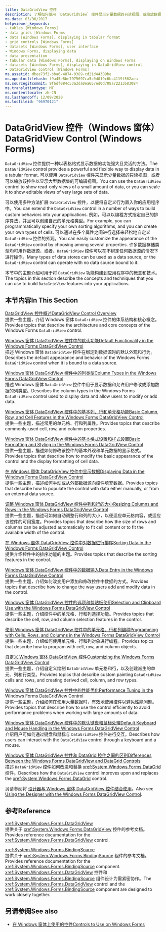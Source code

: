 ```yaml
---
title: DataGridView 控件
description: 了解如何使用 `DataGridView` 控件显示少量数据的只读视图，或缩放数据以显示非常大的数据集的可编辑视图。
ms.date: 03/30/2017
helpviewer_keywords:
- tables [Windows Forms]
- data grids [Windows Forms
- data [Windows Forms], displaying in tabular format
- grid controls [Windows Forms]
- datasets [Windows Forms], user interface
- Windows Forms, displaying data
- data presentation
- tabular data [Windows Forms], displaying on Windows Forms
- datasets [Windows Forms], displaying in DataGridView control
- DataGridView control [Windows Forms]
ms.assetid: dbee73f2-bba6-4874-9389-cd21d44309be
ms.openlocfilehash: f9a45e8be7975697ca5c0d019c6bc4119f562aea
ms.sourcegitcommit: 9f6df084c53a3da0ea657ed0d708a72213683084
ms.translationtype: MT
ms.contentlocale: zh-CN
ms.lasthandoff: 12/09/2020
ms.locfileid: "96970121"
---
```

# <a name="datagridview-control-windows-forms"></a><span data-ttu-id="4b061-103">DataGridView 控件（Windows 窗体）</span><span class="sxs-lookup"><span data-stu-id="4b061-103">DataGridView Control (Windows Forms)</span></span>
<span data-ttu-id="4b061-104">`DataGridView` 控件提供一种以表格格式显示数据的功能强大且灵活的方法。</span><span class="sxs-lookup"><span data-stu-id="4b061-104">The `DataGridView` control provides a powerful and flexible way to display data in a tabular format.</span></span> <span data-ttu-id="4b061-105">可以使用 `DataGridView` 控件来显示少量数据的只读视图，或者可以缩放该控件以显示大型数据集的可编辑视图。</span><span class="sxs-lookup"><span data-stu-id="4b061-105">You can use the `DataGridView` control to show read-only views of a small amount of data, or you can scale it to show editable views of very large sets of data.</span></span>  
  
 <span data-ttu-id="4b061-106">可以使用多种方法扩展 `DataGridView` 控件，以便将自定义行为置入你的应用程序中。</span><span class="sxs-lookup"><span data-stu-id="4b061-106">You can extend the `DataGridView` control in a number of ways to build custom behaviors into your applications.</span></span> <span data-ttu-id="4b061-107">例如，可以以编程方式指定自己的排序算法，并且可以创建自己的单元格类型。</span><span class="sxs-lookup"><span data-stu-id="4b061-107">For example, you can programmatically specify your own sorting algorithms, and you can create your own types of cells.</span></span> <span data-ttu-id="4b061-108">可以通过在多个属性之间进行选择来轻松地自定义 `DataGridView` 控件的外观。</span><span class="sxs-lookup"><span data-stu-id="4b061-108">You can easily customize the appearance of the `DataGridView` control by choosing among several properties.</span></span> <span data-ttu-id="4b061-109">许多数据存储类型均可用作数据源，或者，`DataGridView` 控件可以在不绑定任何数据源的情况下进行操作。</span><span class="sxs-lookup"><span data-stu-id="4b061-109">Many types of data stores can be used as a data source, or the `DataGridView` control can operate with no data source bound to it.</span></span>  
  
 <span data-ttu-id="4b061-110">本节中的主题介绍可用于将 `DataGridView` 功能构建到应用程序中的概念和技术。</span><span class="sxs-lookup"><span data-stu-id="4b061-110">The topics in this section describe the concepts and techniques that you can use to build `DataGridView` features into your applications.</span></span>  
  
## <a name="in-this-section"></a><span data-ttu-id="4b061-111">本节内容</span><span class="sxs-lookup"><span data-stu-id="4b061-111">In This Section</span></span>  
 [<span data-ttu-id="4b061-112">DataGridView 控件概述</span><span class="sxs-lookup"><span data-stu-id="4b061-112">DataGridView Control Overview</span></span>](datagridview-control-overview-windows-forms.md)  
 <span data-ttu-id="4b061-113">提供一些主题，介绍 Windows 窗体 `DataGridView` 控件的体系结构和核心概念。</span><span class="sxs-lookup"><span data-stu-id="4b061-113">Provides topics that describe the architecture and core concepts of the Windows Forms `DataGridView` control.</span></span>  
  
 [<span data-ttu-id="4b061-114">Windows 窗体 DataGridView 控件中的默认功能</span><span class="sxs-lookup"><span data-stu-id="4b061-114">Default Functionality in the Windows Forms DataGridView Control</span></span>](default-functionality-in-the-windows-forms-datagridview-control.md)  
 <span data-ttu-id="4b061-115">描述 Windows 窗体 `DataGridView` 控件在绑定到数据源时的默认外观和行为。</span><span class="sxs-lookup"><span data-stu-id="4b061-115">Describes the default appearance and behavior of the Windows Forms `DataGridView` control when it is bound to a data source.</span></span>  
  
 [<span data-ttu-id="4b061-116">Windows 窗体 DataGridView 控件中的列类型</span><span class="sxs-lookup"><span data-stu-id="4b061-116">Column Types in the Windows Forms DataGridView Control</span></span>](column-types-in-the-windows-forms-datagridview-control.md)  
 <span data-ttu-id="4b061-117">描述 Windows 窗体 `DataGridView` 控件中用于显示数据和允许用户修改或添加数据的列类型。</span><span class="sxs-lookup"><span data-stu-id="4b061-117">Describes the column types in the Windows Forms `DataGridView` control used to display data and allow users to modify or add data.</span></span>  
  
 [<span data-ttu-id="4b061-118">Windows 窗体 DataGridView 控件中的基本列、行和单元格功能</span><span class="sxs-lookup"><span data-stu-id="4b061-118">Basic Column, Row, and Cell Features in the Windows Forms DataGridView Control</span></span>](basic-column-row-and-cell-features-wf-datagridview-control.md)  
 <span data-ttu-id="4b061-119">提供一些主题，描述常用的单元格、行和列属性。</span><span class="sxs-lookup"><span data-stu-id="4b061-119">Provides topics that describe commonly-used cell, row, and column properties.</span></span>  
  
 [<span data-ttu-id="4b061-120">Windows 窗体 DataGridView 控件中的基本格式设置和样式设置</span><span class="sxs-lookup"><span data-stu-id="4b061-120">Basic Formatting and Styling in the Windows Forms DataGridView Control</span></span>](basic-formatting-and-styling-in-the-windows-forms-datagridview-control.md)  
 <span data-ttu-id="4b061-121">提供一些主题，描述如何修改该控件的基本外观和单元数据的显示格式。</span><span class="sxs-lookup"><span data-stu-id="4b061-121">Provides topics that describe how to modify the basic appearance of the control and the display formatting of cell data.</span></span>  
  
 [<span data-ttu-id="4b061-122">在 Windows 窗体 DataGridView 控件中显示数据</span><span class="sxs-lookup"><span data-stu-id="4b061-122">Displaying Data in the Windows Forms DataGridView Control</span></span>](displaying-data-in-the-windows-forms-datagridview-control.md)  
 <span data-ttu-id="4b061-123">提供一些主题，描述如何手动或从外部数据源向控件填充数据。</span><span class="sxs-lookup"><span data-stu-id="4b061-123">Provides topics that describe how to populate the control with data either manually, or from an external data source.</span></span>  
  
 [<span data-ttu-id="4b061-124">调整 Windows 窗体 DataGridView 控件中列和行的大小</span><span class="sxs-lookup"><span data-stu-id="4b061-124">Resizing Columns and Rows in the Windows Forms DataGridView Control</span></span>](resizing-columns-and-rows-in-the-windows-forms-datagridview-control.md)  
 <span data-ttu-id="4b061-125">提供一些主题，描述可如何自动调整行和列的大小，以便适应单元格内容，或适应该控件的可用宽度。</span><span class="sxs-lookup"><span data-stu-id="4b061-125">Provides topics that describe how the size of rows and columns can be adjusted automatically to fit cell content or to fit the available width of the control.</span></span>  
  
 [<span data-ttu-id="4b061-126">在 Windows 窗体 DataGridView 控件中对数据进行排序</span><span class="sxs-lookup"><span data-stu-id="4b061-126">Sorting Data in the Windows Forms DataGridView Control</span></span>](sorting-data-in-the-windows-forms-datagridview-control.md)  
 <span data-ttu-id="4b061-127">提供介绍控件中的排序功能的主题。</span><span class="sxs-lookup"><span data-stu-id="4b061-127">Provides topics that describe the sorting features in the control.</span></span>  
  
 [<span data-ttu-id="4b061-128">Windows 窗体 DataGridView 控件中的数据输入</span><span class="sxs-lookup"><span data-stu-id="4b061-128">Data Entry in the Windows Forms DataGridView Control</span></span>](data-entry-in-the-windows-forms-datagridview-control.md)  
 <span data-ttu-id="4b061-129">提供一些主题，介绍如何改变用户添加和修改控件中数据的方式。</span><span class="sxs-lookup"><span data-stu-id="4b061-129">Provides topics that describe how to change the way users add and modify data in the control.</span></span>  
  
 [<span data-ttu-id="4b061-130">Windows 窗体 DataGridView 控件的选项和剪贴板使用</span><span class="sxs-lookup"><span data-stu-id="4b061-130">Selection and Clipboard Use with the Windows Forms DataGridView Control</span></span>](selection-and-clipboard-use-with-the-windows-forms-datagridview-control.md)  
 <span data-ttu-id="4b061-131">提供一些主题，介绍控件中的单元格、行和列选择功能。</span><span class="sxs-lookup"><span data-stu-id="4b061-131">Provides topics that describe the cell, row, and column selection features in the control.</span></span>  
  
 [<span data-ttu-id="4b061-132">使用 Windows 窗体 DataGridView 控件中的单元格、行和列编程</span><span class="sxs-lookup"><span data-stu-id="4b061-132">Programming with Cells, Rows, and Columns in the Windows Forms DataGridView Control</span></span>](programming-with-cells-rows-and-columns-in-the-datagrid.md)  
 <span data-ttu-id="4b061-133">提供一些主题，介绍如何使用单元格、行和列对象进行编程。</span><span class="sxs-lookup"><span data-stu-id="4b061-133">Provides topics that describe how to program with cell, row, and column objects.</span></span>  
  
 [<span data-ttu-id="4b061-134">自定义 Windows 窗体 DataGridView 控件</span><span class="sxs-lookup"><span data-stu-id="4b061-134">Customizing the Windows Forms DataGridView Control</span></span>](customizing-the-windows-forms-datagridview-control.md)  
 <span data-ttu-id="4b061-135">提供一些主题，介绍自定义绘制 `DataGridView` 单元格和行，以及创建派生的单元、列和行类型。</span><span class="sxs-lookup"><span data-stu-id="4b061-135">Provides topics that describe custom painting `DataGridView` cells and rows, and creating derived cell, column, and row types.</span></span>  
  
 [<span data-ttu-id="4b061-136">Windows 窗体 DataGridView 控件中的性能优化</span><span class="sxs-lookup"><span data-stu-id="4b061-136">Performance Tuning in the Windows Forms DataGridView Control</span></span>](performance-tuning-in-the-windows-forms-datagridview-control.md)  
 <span data-ttu-id="4b061-137">提供一些主题，介绍如何在使用大量数据时，有效地使用控件以避免性能问题。</span><span class="sxs-lookup"><span data-stu-id="4b061-137">Provides topics that describe how to use the control efficiently to avoid performance problems when working with large amounts of data.</span></span>  
  
 [<span data-ttu-id="4b061-138">Windows 窗体 DataGridView 控件中的默认键盘和鼠标处理</span><span class="sxs-lookup"><span data-stu-id="4b061-138">Default Keyboard and Mouse Handling in the Windows Forms DataGridView Control</span></span>](default-keyboard-and-mouse-handling-in-the-windows-forms-datagridview-control.md)  
 <span data-ttu-id="4b061-139">介绍用户可如何通过键盘和鼠标与 `DataGridView` 控件进行交互。</span><span class="sxs-lookup"><span data-stu-id="4b061-139">Describes how users can interact with the `DataGridView` control through a keyboard and a mouse.</span></span>  
  
 [<span data-ttu-id="4b061-140">Windows 窗体 DataGridView 控件和 DataGrid 控件之间的区别</span><span class="sxs-lookup"><span data-stu-id="4b061-140">Differences Between the Windows Forms DataGridView and DataGrid Controls</span></span>](differences-between-the-windows-forms-datagridview-and-datagrid-controls.md)  
 <span data-ttu-id="4b061-141">描述 `DataGridView` 控件如何改进和替换 <xref:System.Windows.Forms.DataGrid> 控件。</span><span class="sxs-lookup"><span data-stu-id="4b061-141">Describes how the `DataGridView` control improves upon and replaces the <xref:System.Windows.Forms.DataGrid> control.</span></span>  
  
 <span data-ttu-id="4b061-142">另请参阅将 [设计器与 Windows 窗体 DataGridView 控件结合使用](using-the-designer-with-the-windows-forms-datagridview-control.md)。</span><span class="sxs-lookup"><span data-stu-id="4b061-142">Also see [Using the Designer with the Windows Forms DataGridView Control](using-the-designer-with-the-windows-forms-datagridview-control.md).</span></span>  
  
## <a name="reference"></a><span data-ttu-id="4b061-143">参考</span><span class="sxs-lookup"><span data-stu-id="4b061-143">Reference</span></span>  
 <xref:System.Windows.Forms.DataGridView>  
 <span data-ttu-id="4b061-144">提供关于 <xref:System.Windows.Forms.DataGridView> 控件的参考文档。</span><span class="sxs-lookup"><span data-stu-id="4b061-144">Provides reference documentation for the <xref:System.Windows.Forms.DataGridView> control.</span></span>  
  
 <xref:System.Windows.Forms.BindingSource>  
 <span data-ttu-id="4b061-145">提供关于 <xref:System.Windows.Forms.BindingSource> 组件的参考文档。</span><span class="sxs-lookup"><span data-stu-id="4b061-145">Provides reference documentation for the <xref:System.Windows.Forms.BindingSource> component.</span></span> <span data-ttu-id="4b061-146"><xref:System.Windows.Forms.DataGridView> 控件和 <xref:System.Windows.Forms.BindingSource> 组件设计为需紧密协作。</span><span class="sxs-lookup"><span data-stu-id="4b061-146">The <xref:System.Windows.Forms.DataGridView> control and the <xref:System.Windows.Forms.BindingSource> component are designed to work closely together.</span></span>  
  
## <a name="see-also"></a><span data-ttu-id="4b061-147">另请参阅</span><span class="sxs-lookup"><span data-stu-id="4b061-147">See also</span></span>

- [<span data-ttu-id="4b061-148">在 Windows 窗体上使用的控件</span><span class="sxs-lookup"><span data-stu-id="4b061-148">Controls to Use on Windows Forms</span></span>](controls-to-use-on-windows-forms.md)

